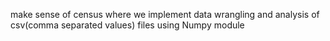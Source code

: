 make sense of census 
where we implement data wrangling and analysis of csv(comma separated values) files using Numpy module
